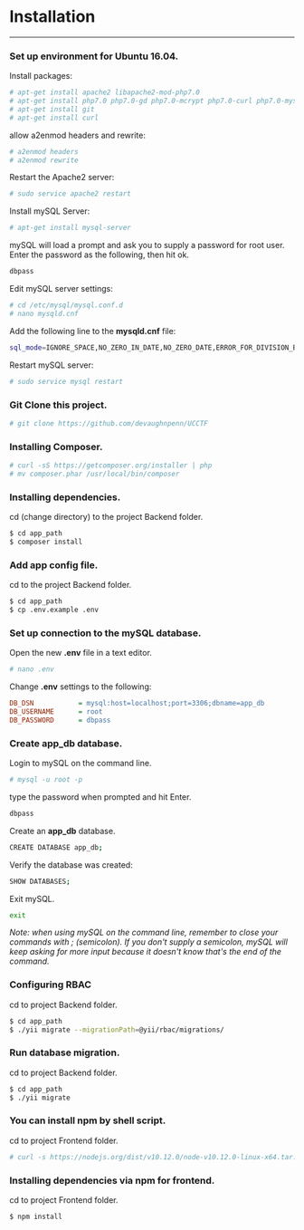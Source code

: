 # Installation
---

### Set up environment for Ubuntu 16.04.
Install packages:
```bash
# apt-get install apache2 libapache2-mod-php7.0
# apt-get install php7.0 php7.0-gd php7.0-mcrypt php7.0-curl php7.0-mysql php7.0-mbstring php7.0-xml php7.0-zip php7.0-sybase
# apt-get install git
# apt-get install curl
```
allow a2enmod headers and rewrite:
```bash
# a2enmod headers
# a2enmod rewrite
```
Restart the Apache2 server:
```bash
# sudo service apache2 restart
```
Install mySQL Server:
```bash
# apt-get install mysql-server
```
mySQL will load a prompt and ask you to supply a password for root user. Enter the password as the following, then hit ok.
```bash
dbpass
```
Edit mySQL server settings:
```bash
# cd /etc/mysql/mysql.conf.d
# nano mysqld.cnf
```
Add the following line to the **mysqld.cnf** file:
```bash
sql_mode=IGNORE_SPACE,NO_ZERO_IN_DATE,NO_ZERO_DATE,ERROR_FOR_DIVISION_BY_ZERO,NO_AUTO_CREATE_USER,NO_ENGINE_SUBSTITUTION
```
Restart mySQL server:
```bash
# sudo service mysql restart
```

### Git Clone this project.
```bash
# git clone https://github.com/devaughnpenn/UCCTF
```

### Installing Composer.
```bash
# curl -sS https://getcomposer.org/installer | php
# mv composer.phar /usr/local/bin/composer
```

### Installing dependencies.
cd (change directory) to the project Backend folder.
```bash
$ cd app_path
$ composer install
```

### Add app config file.
cd to the project Backend folder.
```bash
$ cd app_path
$ cp .env.example .env
```

### Set up connection to the mySQL database.
Open the new **.env** file in a text editor.
```bash
# nano .env
```
Change **.env** settings to the following:
```ini
DB_DSN           = mysql:host=localhost;port=3306;dbname=app_db
DB_USERNAME      = root
DB_PASSWORD      = dbpass
```

### Create app_db database.
Login to mySQL on the command line.
```bash
# mysql -u root -p
```
type the password when prompted and hit Enter.
```bash
dbpass
```
Create an **app_db** database.
```bash
CREATE DATABASE app_db;
```
Verify the database was created:
```bash
SHOW DATABASES;
```
Exit mySQL.
```bash
exit
```
*Note: when using mySQL on the command line, remember to close your commands with ; (semicolon). If you don't supply a semicolon, mySQL will keep asking for more input because it doesn't know that's the end of the command.*

### Configuring RBAC
cd to project Backend folder.
```bash
$ cd app_path
$ ./yii migrate --migrationPath=@yii/rbac/migrations/
```

### Run database migration.
cd to project Backend folder.
```bash
$ cd app_path
$ ./yii migrate
```

### You can install npm by shell script.
cd to project Frontend folder.
```bash
# curl -s https://nodejs.org/dist/v10.12.0/node-v10.12.0-linux-x64.tar.gz | sudo tar -zx --strip-components=1
```

### Installing dependencies via npm for frontend.
cd to project Frontend folder.
```bash
$ npm install
```

